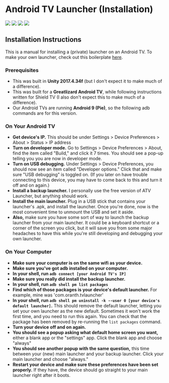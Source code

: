 # Android TV Launcher (Installation)
<img src="https://img.shields.io/badge/android-9 (Pie)-blue"> <img src="https://img.shields.io/badge/unity-2017.4.34f1-blue"> <img src="https://img.shields.io/badge/maintained%3F-yes-green" /> <img src="https://img.shields.io/github/issues/OliviaLynn/Android-TV-Launcher-Installation" /> 

## Installation Instructions

This is a manual for installing a (private) launcher on an Android TV. To make your own launcher, check out this boilerplate [here](https://github.com/OliviaLynn/Android-TV-Launcher-Boilerplate).

### Prerequisites

- This was built in **Unity 2017.4.34f** (but I don't expect it to make much of a difference).
- This was built for a **Greatlizard Android TV**, while following instructions written for Shield TV (I also don't expect this to make much of a difference).
- Our Android TVs are running **Android 9 (Pie)**, so the following adb commands are for this version.

### On Your Android TV

- **Get device's IP.** This should be under Settings > Device Preferences > About > Status > IP address
- **Turn on developer mode.** Go to Settings > Device Preferences > About, find the item called "Build," and click it 7 times. You should see a pop-up telling you you are now in developer mode.
- **Turn on USB debugging.** Under Settings > Device Preferences, you should now see an item called "Developer options." Click that and make sure "USB debugging" is toggled on. (If you later on have trouble connecting to this device, you may have to come back to this and turn it off and on again.)
- **Install a backup launcher.** I personally use the free version of ATV Launcher, but anything should work.
- **Install the main launcher.** Plug in a USB stick that contains your launcher's .apk, and install the launcher. Once you're done, now is the most convenient time to unmount the USB and set it aside.
- **Also,** make sure you have some sort of way to launch the backup launcher from your main launcher. It could be a keyboard shortcut or a corner of the screen you click, but it will save you from some major headaches to have this while you're still developing and debugging your own launcher.

### On Your Computer

- **Make sure your computer is on the same wifi as your device.**
- **Make sure you've got adb installed on your computer.**
- **In your shell, run `adb connect [your Android TV's IP]`**
- **Make sure you really did install the backup launcher.**
- **In your shell, run `adb shell pm list packages`**
- **Find which of those packages is your device's default launcher.** For example, mine was 'com.oranth.tvlauncher'
- **In your shell, run `adb shell pm uninstall -k --user 0 [your device's default launcher]`.** This should remove the default launcher, letting you set your own launcher as the new default. Sometimes it won't work the first time, and you need to run this again. You can check that the package has been removed by re-running the `list packages` command.
- **Turn your device off and on again.**
- **You should see a popup asking what default home screen you want,** either a blank app or the "settings" app. Click the blank app and choose "always"
- **You should see another popup with the same question,** this time between your (new) main launcher and your backup launcher. Click your main launcher and choose "always."
- **Restart your device and make sure these preferences have been set properly.** If they have, the device should go straight to your main launcher right after it boots.
